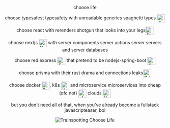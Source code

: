 <div align="center">
  <p>
    choose life
  </p>
  <p>
    choose typesafest typesafety with unreadable generics spaghetti types  <img src="https://skillicons.dev/icons?i=ts" alt="TypeScript" width="25" height="25" style="vertical-align: middle;">
  </p>
  <p>
   choose react with rerenders shotgun that looks into your legs<img src="https://skillicons.dev/icons?i=react" alt="React" width="25" height="25" style="vertical-align: middle;"> 
  </p>
  <p>
 choose nextjs  <img src="https://skillicons.dev/icons?i=nextjs" alt="Next.js" width="25" height="25" style="vertical-align: middle;"> with server components server actions server servers and server databases   
  </p>
  <p>
     choose red express <img src="https://skillicons.dev/icons?i=nest" alt="Express, Spring" width="25" height="25" style="vertical-align: middle;"/> that pretend to be nodejs-spring-boot <img src="https://skillicons.dev/icons?i=spring" alt="Spring" width="25" height="25" style="vertical-align: middle;"/>
  </p>
  <p>
  choose prisma with their rust drama and connections leaks<img src="https://skillicons.dev/icons?i=prisma" alt="Prisma" width="25" height="25" style="vertical-align: middle;">
  </p>
  <p>
   choose docker <img src="https://skillicons.dev/icons?i=docker" alt="Docker" width="25" height="25" style="vertical-align: middle;">, k8s   <img src="https://skillicons.dev/icons?i=kubernetes" alt="Kubernetes" width="25" height="25" style="vertical-align: middle;"> and microservice microservices into cheap (ofc not)  <img src="https://skillicons.dev/icons?i=aws" alt="AWS" width="25" height="25" style="vertical-align: middle;"> clouds   <img src="https://skillicons.dev/icons?i=vercel" alt="Vercel" width="25" height="25" style="vertical-align: middle;"> 
  </p>
  <p>
    but you don't need all of that, when you've already become a fullstack javascripteaser, boi
  </p>
  
  <img src="https://media.giphy.com/media/v1.Y2lkPTc5MGI3NjExbHFuZ2Jkd21oZHo3MDYxN3picTlyZ3R2Y3c1MzhlOW9oOHc5MGh2NSZlcD12MV9naWZzX3NlYXJjaCZjdD1n/fnR1k3CZLQt3y/giphy.gif" alt="Trainspotting Choose Life" style="max-width: 100%;">
</div>
